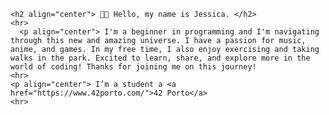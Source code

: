     <h2 align="center"> 👋🏻 Hello, my name is Jessica. </h2>
    <hr>
      <p align="center"> I'm a beginner in programming and I'm navigating through this new and amazing universe. I have a passion for music, anime, and games. In my free time, I also enjoy exercising and taking walks in the park. Excited to learn, share, and explore more in the world of coding! Thanks for joining me on this journey!
    <hr>
    <p align="center"> I’m a student a <a href="https://www.42porto.com/">42 Porto</a>
    <hr>
